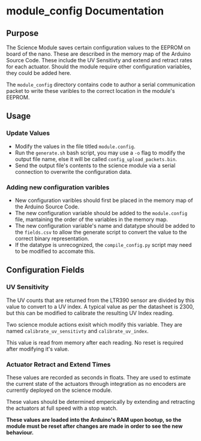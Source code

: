 # module_config Documentation

## Purpose

The Science Module saves certain configuration values to the EEPROM on board of the nano. These are described in the memory map of the Arduino Source Code. These include the UV Sensitivty and extend and retract rates for each actuator. Should the module require other configuration variables, they could be added here.

The `module_config` directory contains code to author a serial communication packet to write these varibles to the correct location in the module's EEPROM.

## Usage

### Update Values

- Modify the values in the file titled `module.config`.
- Run the `generate.sh` bash script, you may use a `-o` flag to modify the output file name, else it will be called `config_upload_packets.bin`.
- Send the output file's contents to the science module via a serial connection to overwrite the configuration data.

### Adding new configuration varibles

- New configuration varibles should first be placed in the memory map of the Arduino Source Code.
- The new configuration variable should be added to the `module.config` file, mantaining the order of the variables in the memory map.
- The new configuration variable's name and datatype should be added to the `fields.csv` to allow the generate script to convert the value to the correct binary representation.
- If the datatype is unrecognized, the `compile_config.py` script may need to be modified to accomate this.

## Configuration Fields

### UV Sensitivity

The UV counts that are returned from the LTR390 sensor are divided by this value to convert to a UV index. A typical value as per the datasheet is 2300, but this can be modified to calibrate the resulting UV Index reading.

Two science module actions exisit which modify this variable. They are named `calibrate_uv_sensitivty` and `calibrate_uv_index`.

This value is read from memory after each reading. No reset is required after modifying it's value.

### Actuator Retract and Extend Times

These values are recorded as seconds in floats. They are used to estimate the current state of the actuators through integration as no encoders are currently deployed on the science module.

These values should be determined emperically by extending and retracting the actuators at full speed with a stop watch.

**These values are loaded into the Arduino's RAM upon bootup, so the module must be reset after changes are made in order to see the new behaviour.**